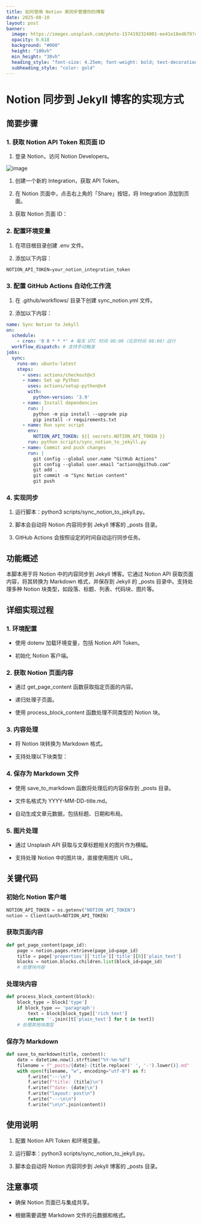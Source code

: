 ```yaml
---
title: 如何使用 Notion 来同步管理你的博客
date: 2025-08-10
layout: post
banner:
  image: https://images.unsplash.com/photo-1574192324001-ee41e18ed679?crop=entropy&cs=tinysrgb&fit=max&fm=jpg&ixid=M3w2OTIwMzJ8MHwxfHJhbmRvbXx8fHx8fHx8fDE3NTQ4MzU1ODZ8&ixlib=rb-4.1.0&q=80&w=1080
  opacity: 0.618
  background: "#000"
  height: "100vh"
  min_height: "38vh"
  heading_style: "font-size: 4.25em; font-weight: bold; text-decoration: underline"
  subheading_style: "color: gold"
---
```


# Notion 同步到 Jekyll 博客的实现方式

## 简要步骤

### 1. 获取 Notion API Token 和页面 ID

1. 登录 Notion，访问 Notion Developers。

![image](https://prod-files-secure.s3.us-west-2.amazonaws.com/a7a0cc5a-89b9-4cda-8686-1fba0ca52f40/d19c1afe-dea5-4312-9333-786b0ba83054/image.png?X-Amz-Algorithm=AWS4-HMAC-SHA256&X-Amz-Content-Sha256=UNSIGNED-PAYLOAD&X-Amz-Credential=ASIAZI2LB466563KTTUY%2F20250810%2Fus-west-2%2Fs3%2Faws4_request&X-Amz-Date=20250810T141945Z&X-Amz-Expires=3600&X-Amz-Security-Token=IQoJb3JpZ2luX2VjEJ7%2F%2F%2F%2F%2F%2F%2F%2F%2F%2FwEaCXVzLXdlc3QtMiJHMEUCIQCAi3F6%2Bg9ftDzt7Mup5wjEyzQ85jBSLadkRKdAw06iMgIge3h3GBCoRso%2FKkZAzB0eMz0ZCt9DG9l%2Bf72KMXPI2AwqiAQI1%2F%2F%2F%2F%2F%2F%2F%2F%2F%2F%2FARAAGgw2Mzc0MjMxODM4MDUiDH9%2F6bjJsis46jOgEircAwLYSmnvsneh9Q18QL2fvJ3M0JPpA58uJFQXRLuiG4MCH73w1wBFynvK60CX7JMBx05mAPQuoAc%2F8HzesoHdjfOB24eW0m5JIoEFx996%2FY1ZgeOo2F6wCt8cwOKwhJ%2FNRE6RqW%2FuxZWwwoHnQmk4ugmLWR0kvZziLLcwnzO9LSKeGbcBEktffxaVuJOn1O%2B%2B9P3oltQO%2B1GeqDNTsqZ3pbijjb4lvHSQuP5RkGNDULpxd8o1B1eTa71JUyWFqpzZNSloOgl30iy3r8JS6f97CRIrjWh9tEmb2QMaplmK9YXFc9PNIo781KtfSR187K%2F60D1TANAQ%2F4pjf%2F8JQIlEaBze447KJHHIzt%2BcphlYEmb%2BXxUGFUGg55qLkIG51KaYInQWQEtCDn1s4qVfAMNNKg6TUWYoqDh1Qz2zjphV3BnYO4eUZPiH%2B%2BPiKr%2FG4u79T9%2F1MZGeld8jqemMCgwo7UbepnLmwHWWqmiph9tvF%2BF3gJcsAiOhDLTMiWTEJav%2FktWibcIwfU%2Byg8LPx6At5y8RUhqGnnqjrXnsddGj4oq77g2kvWXGuNm83SpdWwfK%2FQBvau68sysn6IX6nv1q91v2kahxnMivEMQuB5OM4%2FBNCmeJLSNYUl4tk1G6MIG%2F4sQGOqUBAZAjcOPedHQV2GfiMALc9WyGAbIrJ0K2Xt%2FWPM9AQ%2BLITfV0FgYb174dI1j%2FByrMgsI6Si44rByOWUfFbDA20nqhXvDdHcWhnlG4SXkuC4V2jqYE8IOupPMvjUm8iIsD%2FKHvVMFE6h2MFjZ5nnA47gsF%2FLuNitcm9drQTfAs2zsQj0B6mn10GFzx%2BkwnHtiNdaCSE3BZPrDiixrgRCgc5QHd%2BxaE&X-Amz-Signature=36e4da772976fbf732672708b1317367b517396169a05a35ba070b74e3e15ae6&X-Amz-SignedHeaders=host&x-amz-checksum-mode=ENABLED&x-id=GetObject)

1. 创建一个新的 Integration，获取 API Token。

1. 在 Notion 页面中，点击右上角的「Share」按钮，将 Integration 添加到页面。

1. 获取 Notion 页面 ID：


### 2. 配置环境变量

1. 在项目根目录创建 .env 文件。

1. 添加以下内容：

```javascript
NOTION_API_TOKEN=your_notion_integration_token
```

### 3. 配置 GitHub Actions 自动化工作流

1. 在 .github/workflows/ 目录下创建 sync_notion.yml 文件。

1. 添加以下内容：

```yaml
name: Sync Notion to Jekyll
on:
  schedule:
    - cron: '0 0 * * *' # 每天 UTC 时间 00:00（北京时间 08:00）运行
  workflow_dispatch: # 支持手动触发
jobs:
  sync:
    runs-on: ubuntu-latest
    steps:
      - uses: actions/checkout@v3
      - name: Set up Python
        uses: actions/setup-python@v4
        with:
          python-version: '3.9'
      - name: Install dependencies
        run: |
          python -m pip install --upgrade pip
          pip install -r requirements.txt
      - name: Run sync script
        env:
          NOTION_API_TOKEN: ${{ secrets.NOTION_API_TOKEN }}
        run: python scripts/sync_notion_to_jekyll.py
      - name: Commit and push changes
        run: |
          git config --global user.name "GitHub Actions"
          git config --global user.email "actions@github.com"
          git add .
          git commit -m "Sync Notion content"
          git push
```

### 4. 实现同步

1. 运行脚本：python3 scripts/sync_notion_to_jekyll.py。

1. 脚本会自动将 Notion 内容同步到 Jekyll 博客的 _posts 目录。

1. GitHub Actions 会按照设定的时间自动运行同步任务。

## 功能概述

本脚本用于将 Notion 中的内容同步到 Jekyll 博客。它通过 Notion API 获取页面内容，将其转换为 Markdown 格式，并保存到 Jekyll 的 _posts 目录中。支持处理多种 Notion 块类型，如段落、标题、列表、代码块、图片等。

## 详细实现过程

### 1. 环境配置

- 使用 dotenv 加载环境变量，包括 Notion API Token。

- 初始化 Notion 客户端。

### 2. 获取 Notion 页面内容

- 通过 get_page_content 函数获取指定页面的内容。

- 递归处理子页面。

- 使用 process_block_content 函数处理不同类型的 Notion 块。

### 3. 内容处理

- 将 Notion 块转换为 Markdown 格式。

- 支持处理以下块类型：


### 4. 保存为 Markdown 文件

- 使用 save_to_markdown 函数将处理后的内容保存到 _posts 目录。

- 文件名格式为 YYYY-MM-DD-title.md。

- 自动生成文章元数据，包括标题、日期和布局。

### 5. 图片处理

- 通过 Unsplash API 获取与文章标题相关的图片作为横幅。

- 支持处理 Notion 中的图片块，直接使用图片 URL。

## 关键代码

### 初始化 Notion 客户端

```python
NOTION_API_TOKEN = os.getenv("NOTION_API_TOKEN")
notion = Client(auth=NOTION_API_TOKEN)
```

### 获取页面内容

```python
def get_page_content(page_id):
    page = notion.pages.retrieve(page_id=page_id)
    title = page['properties']['title']['title'][0]['plain_text']
    blocks = notion.blocks.children.list(block_id=page_id)
    # 处理块内容
```

### 处理块内容

```python
def process_block_content(block):
    block_type = block['type']
    if block_type == 'paragraph':
        text = block[block_type]['rich_text']
        return ''.join([t['plain_text'] for t in text])
    # 处理其他块类型
```

### 保存为 Markdown

```python
def save_to_markdown(title, content):
    date = datetime.now().strftime("%Y-%m-%d")
    filename = f"_posts/{date}-{title.replace(' ', '-').lower()}.md"
    with open(filename, "w", encoding="utf-8") as f:
        f.write("---\n")
        f.write(f"title: {title}\n")
        f.write(f"date: {date}\n")
        f.write("layout: post\n")
        f.write("---\n\n")
        f.write("\n\n".join(content))
```

## 使用说明

1. 配置 Notion API Token 和环境变量。

1. 运行脚本：python3 scripts/sync_notion_to_jekyll.py。

1. 脚本会自动将 Notion 内容同步到 Jekyll 博客的 _posts 目录。

## 注意事项

- 确保 Notion 页面已与集成共享。

- 根据需要调整 Markdown 文件的元数据和格式。